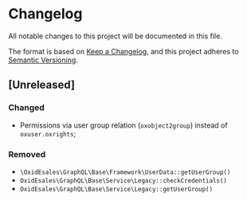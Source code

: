 # Changelog
All notable changes to this project will be documented in this file.

The format is based on [Keep a Changelog](https://keepachangelog.com/en/1.0.0/),
and this project adheres to [Semantic Versioning](https://semver.org/spec/v2.0.0.html).

## [Unreleased]

### Changed

- Permissions via user group relation (`oxobject2group`) instead of `oxuser.oxrights`;

### Removed

- `\OxidEsales\GraphQL\Base\Framework\UserData::getUserGroup()`
- `OxidEsales\GraphQL\Base\Service\Legacy::checkCredentials()`
- `OxidEsales\GraphQL\Base\Service\Legacy::getUserGroup()`


[4.0.0]: https://github.com/OXID-eSales/graphql-base-module/compare/v3.2.0...v4.0.0
